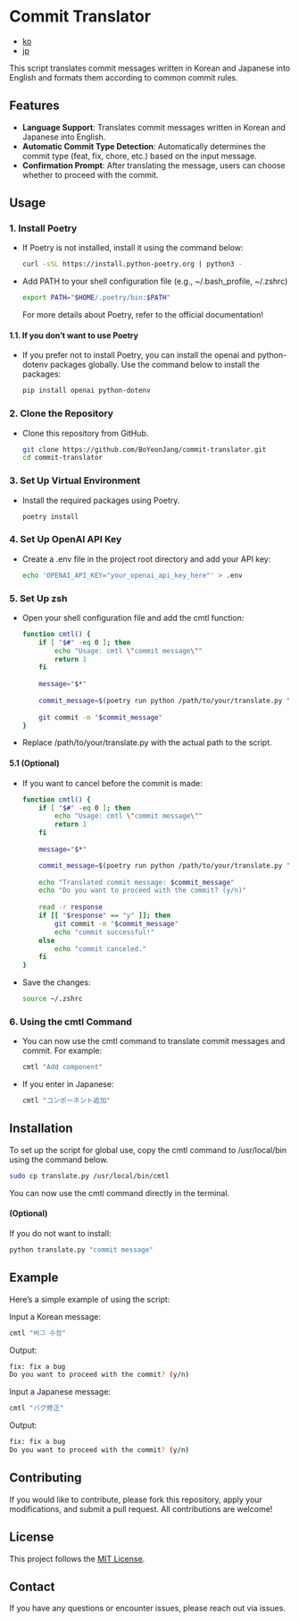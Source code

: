 # Commit Translator

- [ko](docs/README_ko.md)
- [jp](docs/README_jp.md)

This script translates commit messages written in Korean and Japanese into English and formats them according to common commit rules.

## Features
- **Language Support**: Translates commit messages written in Korean and Japanese into English.
- **Automatic Commit Type Detection**: Automatically determines the commit type (feat, fix, chore, etc.) based on the input message.
- **Confirmation Prompt**: After translating the message, users can choose whether to proceed with the commit.

## Usage
### 1. Install Poetry

- If Poetry is not installed, install it using the command below:

    ```bash
    curl -sSL https://install.python-poetry.org | python3 -
    ```

- Add PATH to your shell configuration file (e.g., ~/.bash_profile, ~/.zshrc)

    ```bash
    export PATH="$HOME/.poetry/bin:$PATH"
    ```

    For more details about Poetry, refer to the official documentation!

#### 1.1. If you don’t want to use Poetry

- If you prefer not to install Poetry, you can install the openai and python-dotenv packages globally. Use the command below to install the packages:

    ```bash
    pip install openai python-dotenv
    ```

### 2. Clone the Repository

- Clone this repository from GitHub.

    ```bash
    git clone https://github.com/BoYeonJang/commit-translator.git
    cd commit-translator
    ```

### 3. Set Up Virtual Environment

- Install the required packages using Poetry.

    ```bash
    poetry install
    ```

### 4. Set Up OpenAI API Key

- Create a .env file in the project root directory and add your API key:

    ```bash
    echo 'OPENAI_API_KEY="your_openai_api_key_here"' > .env
    ```

### 5. Set Up zsh

- Open your shell configuration file and add the cmtl function:

    ```bash
    function cmtl() {
        if [ "$#" -eq 0 ]; then
            echo "Usage: cmtl \"commit message\""
            return 1
        fi
        
        message="$*"
        
        commit_message=$(poetry run python /path/to/your/translate.py "$message")
        
        git commit -m "$commit_message"
    }
    ```

- Replace /path/to/your/translate.py with the actual path to the script.

#### 5.1 (Optional)

- If you want to cancel before the commit is made:

    ```bash
    function cmtl() {
        if [ "$#" -eq 0 ]; then
            echo "Usage: cmtl \"commit message\""
            return 1
        fi
        
        message="$*"

        commit_message=$(poetry run python /path/to/your/translate.py "$message")
        
        echo "Translated commit message: $commit_message"
        echo "Do you want to proceed with the commit? (y/n)"
        
        read -r response
        if [[ "$response" == "y" ]]; then
            git commit -m "$commit_message"
            echo "commit successful!"
        else
            echo "commit canceled."
        fi
    }
    ```

- Save the changes:
    ```bash
    source ~/.zshrc
    ```

### 6. Using the cmtl Command

- You can now use the cmtl command to translate commit messages and commit. For example:

    ```bash
    cmtl "Add component"
    ```

- If you enter in Japanese:

    ```bash
    cmtl "コンポーネント追加"
    ```

## Installation
To set up the script for global use, copy the cmtl command to /usr/local/bin using the command below.

```bash
sudo cp translate.py /usr/local/bin/cmtl
```
You can now use the cmtl command directly in the terminal.

#### (Optional)
If you do not want to install:

```bash
python translate.py "commit message"
```

## Example
Here’s a simple example of using the script:

Input a Korean message:
```bash
cmtl "버그 수정"
```

Output:
```bash
fix: fix a bug
Do you want to proceed with the commit? (y/n)
```

Input a Japanese message:
```bash
cmtl "バグ修正"
```
Output:
```bash
fix: fix a bug
Do you want to proceed with the commit? (y/n)
```

## Contributing
If you would like to contribute, please fork this repository, apply your modifications, and submit a pull request. All contributions are welcome!

## License
This project follows the [MIT License](https://mit-license.org/).

## Contact
If you have any questions or encounter issues, please reach out via issues.
